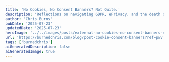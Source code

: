 ```yaml
---
title: 'No Cookies, No Consent Banners? Not Quite.'
description: "Reflections on navigating GDPR, ePrivacy, and the death of third-party cookies - lessons learned from building Consent.io and why privacy-first isn't just compliance, it's a competitive edge for developers, builders and product teams."
author: 'Chris Burns'
pubDate: '2025-07-23'
updatedDate: '2025-07-23'
heroImage: '../../images/posts/external-no-cookies-no-consent-banners-not-quite/banner_16_9-1-20250911-022911.png'
url: 'https://burnedchris.com/blog/post-cookie-consent-banners?ref=pwv.com'
tags: ['burnedchris']
aiGeneratedDescription: false
aiGeneratedImage: true
---
```

